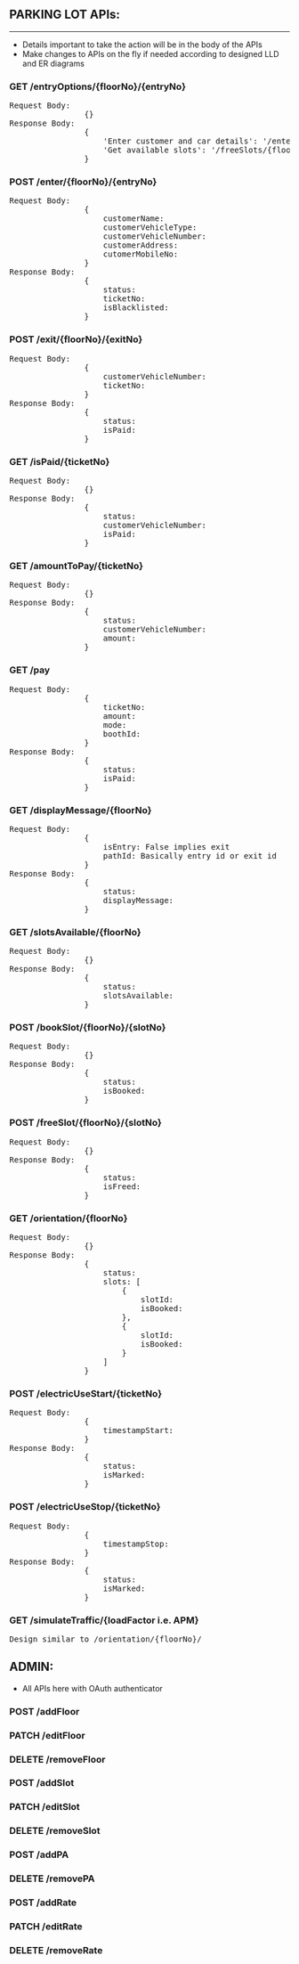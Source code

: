 ## PARKING LOT APIs:
---------------------

* Details important to take the action will be in the body of the APIs
* Make changes to APIs on the fly if needed according to designed LLD and ER diagrams

### GET /entryOptions/{floorNo}/{entryNo}
<pre>
Request Body:
                {}
Response Body:
                {
                    'Enter customer and car details': '/enter/{floorNo}/{entryNo}'
                    'Get available slots': '/freeSlots/{floorNo}'
                }
</pre>

### POST /enter/{floorNo}/{entryNo}
<pre>
Request Body:
                {
                    customerName:
                    customerVehicleType:
                    customerVehicleNumber:
                    customerAddress:
                    cutomerMobileNo:
                }
Response Body:
                {
                    status:
                    ticketNo:
                    isBlacklisted:
                }
</pre>
### POST /exit/{floorNo}/{exitNo}
<pre>
Request Body:
                {
                    customerVehicleNumber:
                    ticketNo:
                }
Response Body:
                {
                    status:
                    isPaid:
                }
</pre>
### GET /isPaid/{ticketNo}
<pre>
Request Body:
                {}
Response Body:
                {
                    status:
                    customerVehicleNumber:
                    isPaid:
                }
</pre>
### GET /amountToPay/{ticketNo}
<pre>
Request Body:
                {}
Response Body:
                {
                    status:
                    customerVehicleNumber:
                    amount:
                }
</pre>
### GET /pay
<pre>
Request Body:
                {
                    ticketNo:
                    amount:
                    mode:
                    boothId:
                }
Response Body:
                {
                    status:
                    isPaid:
                }
</pre>

### GET /displayMessage/{floorNo}
<pre>
Request Body:
                {
                    isEntry: False implies exit
                    pathId: Basically entry id or exit id
                }
Response Body:
                {
                    status:
                    displayMessage:
                }
</pre>
### GET /slotsAvailable/{floorNo}
<pre>
Request Body:
                {}
Response Body:
                {
                    status:
                    slotsAvailable:
                }
</pre>
### POST /bookSlot/{floorNo}/{slotNo}
<pre>
Request Body:
                {}
Response Body:
                {
                    status:
                    isBooked:
                }
</pre>
### POST /freeSlot/{floorNo}/{slotNo}
<pre>
Request Body:
                {}
Response Body:
                {
                    status:
                    isFreed:
                }
</pre>

### GET /orientation/{floorNo}
<pre>
Request Body:
                {}
Response Body:
                {
                    status:
                    slots: [
                        {
                            slotId:
                            isBooked:
                        },
                        {
                            slotId:
                            isBooked:
                        }
                    ]
                }
</pre>

### POST /electricUseStart/{ticketNo}
<pre>
Request Body:
                {
                    timestampStart:
                }
Response Body:
                {
                    status:
                    isMarked:
                }
</pre>
### POST /electricUseStop/{ticketNo}
<pre>
Request Body:
                {
                    timestampStop:
                }
Response Body:
                {
                    status:
                    isMarked:
                }
</pre>

### GET /simulateTraffic/{loadFactor i.e. APM}
<pre>Design similar to /orientation/{floorNo}/</pre>

ADMIN:
------
* All APIs here with OAuth authenticator
### POST /addFloor
### PATCH /editFloor
### DELETE /removeFloor
### POST /addSlot
### PATCH /editSlot
### DELETE /removeSlot
### POST /addPA
### DELETE /removePA
### POST /addRate
### PATCH /editRate
### DELETE /removeRate